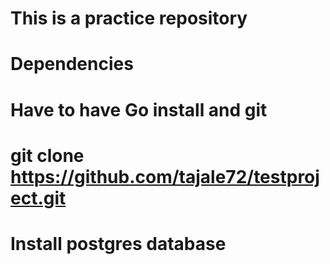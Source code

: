 # This is a practice repository

# Dependencies
# Have to have Go install and git 

# git clone https://github.com/tajale72/testproject.git

# Install postgres database




